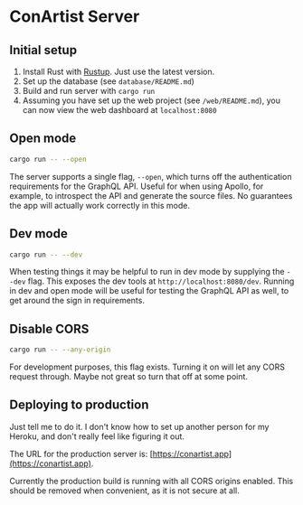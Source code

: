 # ConArtist Server

## Initial setup

1.  Install Rust with [Rustup](https://www.rustup.rs/). Just use the latest version.
2.  Set up the database (see `database/README.md`)
3.  Build and run server with `cargo run`
4.  Assuming you have set up the web project (see `/web/README.md`), you can now view the web
    dashboard at `localhost:8080`

## Open mode

```bash
cargo run -- --open
```

The server supports a single flag, `--open`, which turns off the authentication requirements for the
GraphQL API. Useful for when using Apollo, for example, to introspect the API and generate the
source files. No guarantees the app will actually work correctly in this mode.

## Dev mode

```bash
cargo run -- --dev
```

When testing things it may be helpful to run in dev mode by supplying the `--dev` flag. This
exposes the dev tools at `http://localhost:8080/dev`. Running in dev and open mode will be useful
for testing the GraphQL API as well, to get around the sign in requirements.

## Disable CORS

```bash
cargo run -- --any-origin
```

For development purposes, this flag exists. Turning it on will let any CORS request through. Maybe
not great so turn that off at some point.

## Deploying to production

Just tell me to do it. I don't know how to set up another person for my Heroku, and don't really
feel like figuring it out.

The URL for the production server is: [https://conartist.app](https://conartist.app).

Currently the production build is running with all CORS origins enabled. This should
be removed when convenient, as it is not secure at all.
